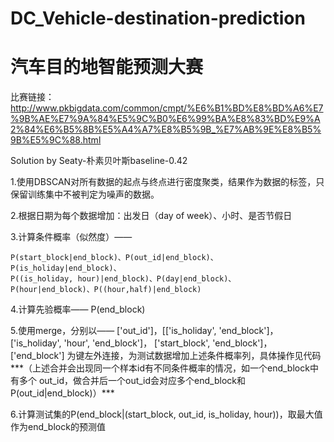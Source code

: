 # DC_Vehicle-destination-prediction
# 汽车目的地智能预测大赛
比赛链接：http://www.pkbigdata.com/common/cmpt/%E6%B1%BD%E8%BD%A6%E7%9B%AE%E7%9A%84%E5%9C%B0%E6%99%BA%E8%83%BD%E9%A2%84%E6%B5%8B%E5%A4%A7%E8%B5%9B_%E7%AB%9E%E8%B5%9B%E5%9C%88.html

Solution by Seaty-朴素贝叶斯baseline-0.42

1.使用DBSCAN对所有数据的起点与终点进行密度聚类，结果作为数据的标签，只保留训练集中不被判定为噪声的数据。

2.根据日期为每个数据增加：出发日（day of week）、小时、是否节假日

3.计算条件概率（似然度）——

	P(start_block|end_block)、P(out_id|end_block)、P(is_holiday|end_block)、
	P((is_holiday, hour)|end_block)、P(day|end_block)、
	P(hour|end_block)、P((hour,half)|end_block)

4.计算先验概率——
	P(end_block)
	
5.使用merge，分别以——
	['out_id']，[['is_holiday', 'end_block']，['is_holiday', 'hour', 'end_block']，
	['start_block', 'end_block']，['end_block']
        为键左外连接，为测试数据增加上述条件概率列，具体操作见代码***（上述合并会出现同一个样本id有不同条件概率的情况，如一个end_block中有多个     out_id，做合并后一个out_id会对应多个end_block和P(out_id|end_block)）***

6.计算测试集的P(end_block|(start_block, out_id, is_holiday, hour))，取最大值作为end_block的预测值
